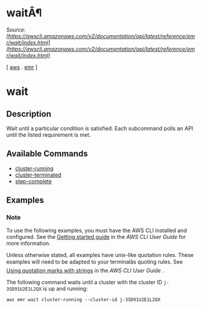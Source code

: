 # waitÂ¶

*Source: [https://awscli.amazonaws.com/v2/documentation/api/latest/reference/emr/wait/index.html](https://awscli.amazonaws.com/v2/documentation/api/latest/reference/emr/wait/index.html)*

[ [aws](https://awscli.amazonaws.com/v2/documentation/api/latest/reference/index.html#cli-aws) . [emr](https://awscli.amazonaws.com/v2/documentation/api/latest/reference/emr/index.html#cli-aws-emr) ]

# wait

## Description

Wait until a particular condition is satisfied. Each subcommand polls an API until the listed requirement is met.

## Available Commands

- [cluster-running](https://awscli.amazonaws.com/v2/documentation/api/latest/reference/emr/wait/cluster-running.html)
- [cluster-terminated](https://awscli.amazonaws.com/v2/documentation/api/latest/reference/emr/wait/cluster-terminated.html)
- [step-complete](https://awscli.amazonaws.com/v2/documentation/api/latest/reference/emr/wait/step-complete.html)

## Examples

### Note

To use the following examples, you must have the AWS CLI installed and configured. See the [Getting started guide](https://docs.aws.amazon.com/cli/latest/userguide/cli-chap-getting-started.html) in the *AWS CLI User Guide* for more information.

Unless otherwise stated, all examples have unix-like quotation rules. These examples will need to be adapted to your terminalâs quoting rules. See [Using quotation marks with strings](https://docs.aws.amazon.com/cli/latest/userguide/cli-usage-parameters-quoting-strings.html) in the *AWS CLI User Guide* .

The following command waits until a cluster with the cluster ID `j-3SD91U2E1L2QX` is up and running:

```
aws emr wait cluster-running --cluster-id j-3SD91U2E1L2QX
```